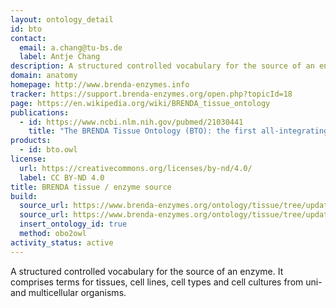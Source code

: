 ```yaml
---
layout: ontology_detail
id: bto
contact:
  email: a.chang@tu-bs.de
  label: Antje Chang
description: A structured controlled vocabulary for the source of an enzyme comprising tissues, cell lines, cell types and cell cultures.
domain: anatomy
homepage: http://www.brenda-enzymes.info
tracker: https://support.brenda-enzymes.org/open.php?topicId=18
page: https://en.wikipedia.org/wiki/BRENDA_tissue_ontology
publications:
  - id: https://www.ncbi.nlm.nih.gov/pubmed/21030441
    title: "The BRENDA Tissue Ontology (BTO): the first all-integrating ontology of all organisms for enzyme sources"
products:
  - id: bto.owl
license:
  url: https://creativecommons.org/licenses/by-nd/4.0/
  label: CC BY-ND 4.0
title: BRENDA tissue / enzyme source
build:
  source_url: https://www.brenda-enzymes.org/ontology/tissue/tree/update/update_files/BrendaTissueOBO
  source_url: https://www.brenda-enzymes.org/ontology/tissue/tree/update/update_files/BrendaTissueOWL
  insert_ontology_id: true
  method: obo2owl
activity_status: active
---
```


A structured controlled vocabulary for the source of an enzyme. It comprises terms for tissues, cell lines, cell types and cell cultures from uni- and multicellular organisms.
